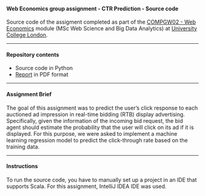 #### Web Economics group assignment - CTR Prediction - Source code

Source code of the assigment completed as part of the [COMPGW02 - Web Economics](http://www.cs.ucl.ac.uk/teaching_learning/syllabus/msc_web_science_and_big_data_analytics/gw02_web_economics/) module (MSc Web Science and Big Data Analytics) at [University College London](http://www.ucl.ac.uk/).

---

#### Repository contents

* Source code in Python
* [Report](https://github.com/SergiuTripon/web-economics-ctr-prediction/blob/master/report/web_economics_report_sergiu_tripon.pdf) in PDF format

---

#### Assignment Brief

The goal of this assignment was to predict the user’s click response to each auctioned ad impression in real-time bidding (RTB) display advertising. Specifically, given the information of the incoming bid request, the bid agent should estimate the probability that the user will click on its ad if it is displayed. For this purpose, we were asked to implement a machine learning regression model to predict the click-through rate based on the training data.

---

#### Instructions

To run the source code, you have to manually set up a project in an IDE that supports Scala. For this assignment, IntelliJ IDEA IDE was used.
